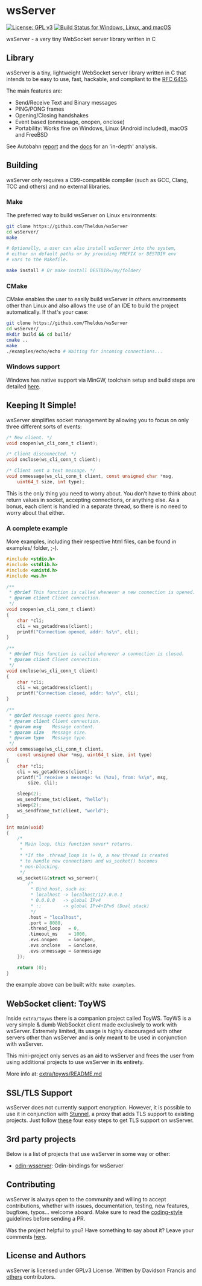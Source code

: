 
# wsServer
[![License: GPL v3](https://img.shields.io/badge/license-GPLv3-blue)](https://opensource.org/licenses/GPL-3.0)
[![Build Status for Windows, Linux, and macOS](https://github.com/Theldus/wsServer/actions/workflows/c-cpp.yml/badge.svg)](https://github.com/Theldus/wsServer/actions/workflows/c-cpp.yml)

wsServer - a very tiny WebSocket server library written in C

## Library

wsServer is a tiny, lightweight WebSocket server library written in C that intends
to be easy to use, fast, hackable, and compliant to the
[RFC 6455](https://tools.ietf.org/html/rfc6455).

The main features are:
- Send/Receive Text and Binary messages
- PING/PONG frames
- Opening/Closing handshakes
- Event based (onmessage, onopen, onclose)
- Portability: Works fine on Windows, Linux (Android included), macOS and FreeBSD

See Autobahn [report](https://theldus.github.io/wsServer/autobahn) and the
[docs](doc/AUTOBAHN.md) for an 'in-depth' analysis.

## Building

wsServer only requires a C99-compatible compiler (such as GCC, Clang, TCC and others) and
no external libraries.

### Make
The preferred way to build wsServer on Linux environments:
```bash
git clone https://github.com/Theldus/wsServer
cd wsServer/
make

# Optionally, a user can also install wsServer into the system,
# either on default paths or by providing PREFIX or DESTDIR env
# vars to the Makefile.

make install # Or make install DESTDIR=/my/folder/
```

### CMake
CMake enables the user to easily build wsServer in others environments other than Linux
and also allows the use of an IDE to build the project automatically. If that's
your case:
```bash
git clone https://github.com/Theldus/wsServer
cd wsServer/
mkdir build && cd build/
cmake ..
make
./examples/echo/echo # Waiting for incoming connections...
```

### Windows support
Windows has native support via MinGW, toolchain setup and build steps are detailed
[here](https://github.com/Theldus/wsServer/blob/master/doc/BUILD_WINDOWS.md).

## Keeping It Simple!

wsServer simplifies socket management by allowing you to focus on only three different
sorts of events:

```c
/* New client. */
void onopen(ws_cli_conn_t client);

/* Client disconnected. */
void onclose(ws_cli_conn_t client);

/* Client sent a text message. */
void onmessage(ws_cli_conn_t client, const unsigned char *msg,
    uint64_t size, int type);
```

This is the only thing you need to worry about. You don’t have to think about return
values in socket, accepting connections, or anything else. As a bonus, each client is
handled in a separate thread, so there is no need to worry about that either.

### A complete example

More examples, including their respective html files, can be found in examples/
folder, ;-).

```c
#include <stdio.h>
#include <stdlib.h>
#include <unistd.h>
#include <ws.h>

/**
 * @brief This function is called whenever a new connection is opened.
 * @param client Client connection.
 */
void onopen(ws_cli_conn_t client)
{
    char *cli;
    cli = ws_getaddress(client);
    printf("Connection opened, addr: %s\n", cli);
}

/**
 * @brief This function is called whenever a connection is closed.
 * @param client Client connection.
 */
void onclose(ws_cli_conn_t client)
{
    char *cli;
    cli = ws_getaddress(client);
    printf("Connection closed, addr: %s\n", cli);
}

/**
 * @brief Message events goes here.
 * @param client Client connection.
 * @param msg    Message content.
 * @param size   Message size.
 * @param type   Message type.
 */
void onmessage(ws_cli_conn_t client,
    const unsigned char *msg, uint64_t size, int type)
{
    char *cli;
    cli = ws_getaddress(client);
    printf("I receive a message: %s (%zu), from: %s\n", msg,
        size, cli);

    sleep(2);
    ws_sendframe_txt(client, "hello");
    sleep(2);
    ws_sendframe_txt(client, "world");
}

int main(void)
{
    /*
     * Main loop, this function never* returns.
     *
     * *If the .thread_loop is != 0, a new thread is created
     * to handle new connections and ws_socket() becomes
     * non-blocking.
     */
    ws_socket(&(struct ws_server){
        /*
         * Bind host, such as:
         * localhost -> localhost/127.0.0.1
         * 0.0.0.0   -> global IPv4
         * ::        -> global IPv4+IPv6 (Dual stack)
         */
        .host = "localhost",
        .port = 8080,
        .thread_loop   = 0,
        .timeout_ms    = 1000,
        .evs.onopen    = &onopen,
        .evs.onclose   = &onclose,
        .evs.onmessage = &onmessage
    });

    return (0);
}
```

the example above can be built with: `make examples`.

## WebSocket client: ToyWS
Inside `extra/toyws` there is a companion project called ToyWS. ToyWS is a very
simple & dumb WebSocket client made exclusively to work with wsServer. Extremely
limited, its usage is highly discouraged with other servers other than wsServer
and is only meant to be used in conjunction with wsServer.

This mini-project only serves as an aid to wsServer and frees the user from
using additional projects to use wsServer in its entirety.

More info at: [extra/toyws/README.md](extra/toyws/README.md)

## SSL/TLS Support
wsServer does not currently support encryption. However, it is possible to use it
in conjunction with [Stunnel](https://www.stunnel.org/), a proxy that adds TLS
support to existing projects. Just follow [these](doc/TLS.md) four easy steps
to get TLS support on wsServer.

## 3rd party projects
Below is a list of projects that use wsServer in some way or other:

- [odin-wsserver]: Odin-bindings for wsServer

[odin-wsserver]: https://github.com/saenai255/odin-wsserver

## Contributing
wsServer is always open to the community and willing to accept contributions,
whether with issues, documentation, testing, new features, bugfixes, typos...
welcome aboard. Make sure to read the [coding-style](doc/CODING_STYLE.md)
guidelines before sending a PR.

Was the project helpful to you? Have something to say about it? Leave your
comments [here](https://github.com/Theldus/wsServer/discussions/30).

## License and Authors
wsServer is licensed under GPLv3 License. Written by Davidson Francis and
[others](https://github.com/Theldus/wsServer/graphs/contributors)
contributors.
